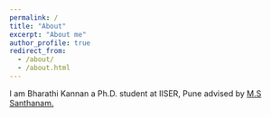 ```yaml
---
permalink: /
title: "About"
excerpt: "About me"
author_profile: true
redirect_from:
  - /about/
  - /about.html
---
```


I am Bharathi Kannan a Ph.D. student at IISER, Pune  advised by <a href="http://sites.iiserpune.ac.in/~santh/" target="_blank">M.S Santhanam.


